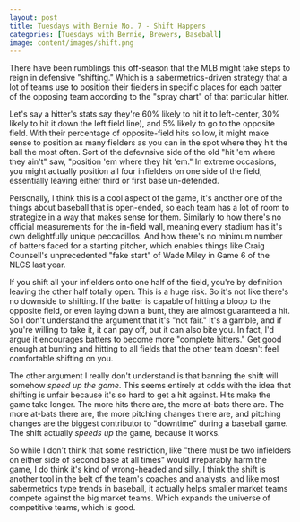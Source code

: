 ```yaml
---
layout: post
title: Tuesdays with Bernie No. 7 - Shift Happens
categories: [Tuesdays with Bernie, Brewers, Baseball]
image: content/images/shift.png
---
```


There have been rumblings this off-season that the MLB might take steps to reign in defensive "shifting." 
Which is a sabermetrics-driven strategy that a lot of teams use to position their fielders in specific
places for each batter of the opposing team according to the "spray chart" of that particular hitter.

Let's say a hitter's stats say they're 60% likely to hit it to left-center, 30% likely to hit it down
the left field line), and 5% likely to go to the opposite field. With their percentage of opposite-field
hits so low, it might make sense to position as many fielders as you can in the spot where they hit the
ball the most often. Sort of the defevnsive side of the old "hit 'em where they ain't" saw, 
"position 'em where they hit 'em." In extreme occasions, you might actually position all four infielders
on one side of the field, essentially leaving either third or first base un-defended.

Personally, I think this is a cool aspect of the game, it's another one of the things about baseball that
is open-ended, so each team has a lot of room to strategize in a way that makes sense for them. Similarly
to how there's no official measurements for the in-field wall, meaning every stadium has it's own delightfully
unique peccadillos. And how there's no minimum number of batters faced for a starting pitcher, which enables things
like Craig Counsell's unprecedented "fake start" of Wade Miley in Game 6 of the NLCS last year.

If you shift all your infielders onto one half of the field, you're by definition leaving the other half totally
open. This is a huge risk. So it's not like there's no downside to shifting. If the batter is capable of hitting
a bloop to the opposite field, or even laying down a bunt, they are almost guaranteed a hit. So I don't understand
the argument that it's "not fair." It's a gamble, and if you're willing to take it, it can pay off, but it can
also bite you. In fact, I'd argue it encourages batters to become more "complete hitters." Get good enough at
bunting and hitting to all fields that the other team doesn't feel comfortable shifting on you.

The other argument I really don't understand is that banning the shift will somehow *speed up the game*. This seems
entirely at odds with the idea that shifting is unfair because it's so hard to get a hit against. Hits make the game
take longer. The more hits there are, the more at-bats there are. The more at-bats there are, the more pitching 
changes there are, and pitching changes are the biggest contributor to "downtime" during a baseball game. The shift
actually *speeds up* the game, because it works.

So while I don't think that some restriction, like "there must be two infielders on either side of second base at all
times" would irreparably harm the game, I do think it's kind of wrong-headed and silly. I think the shift is another
tool in the belt of the team's coaches and analysts, and like most sabermetrics type trends in baseball, it actually
helps smaller market teams compete against the big market teams. Which expands the universe of competitive teams,
which is good.